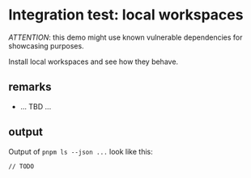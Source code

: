 # Integration test: local workspaces

*ATTENTION*: this demo might use known vulnerable dependencies for showcasing purposes.

Install local workspaces and see how they behave.

## remarks

* ... TBD ...

## output

Output of `pnpm ls --json ...` look like this:

```json5
// TODO
```
